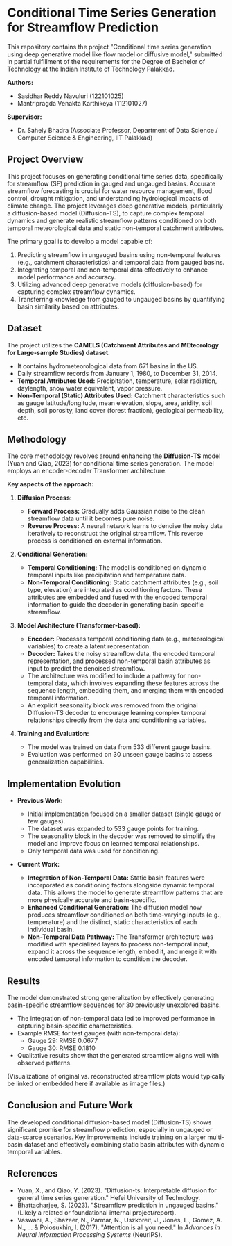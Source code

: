 # Conditional Time Series Generation for Streamflow Prediction

This repository contains the project "Conditional time series generation using deep generative model like flow model or diffusive model," submitted in partial fulfillment of the requirements for the Degree of Bachelor of Technology at the Indian Institute of Technology Palakkad.

**Authors:**
*   Sasidhar Reddy Navuluri (122101025)
*   Mantripragda Venakta Karthikeya (112101027)

**Supervisor:**
*   Dr. Sahely Bhadra (Associate Professor, Department of Data Science / Computer Science & Engineering, IIT Palakkad)

## Project Overview

This project focuses on generating conditional time series data, specifically for streamflow (SF) prediction in gauged and ungauged basins. Accurate streamflow forecasting is crucial for water resource management, flood control, drought mitigation, and understanding hydrological impacts of climate change. The project leverages deep generative models, particularly a diffusion-based model (Diffusion-TS), to capture complex temporal dynamics and generate realistic streamflow patterns conditioned on both temporal meteorological data and static non-temporal catchment attributes.

The primary goal is to develop a model capable of:
1.  Predicting streamflow in ungauged basins using non-temporal features (e.g., catchment characteristics) and temporal data from gauged basins.
2.  Integrating temporal and non-temporal data effectively to enhance model performance and accuracy.
3.  Utilizing advanced deep generative models (diffusion-based) for capturing complex streamflow dynamics.
4.  Transferring knowledge from gauged to ungauged basins by quantifying basin similarity based on attributes.

## Dataset

The project utilizes the **CAMELS (Catchment Attributes and MEteorology for Large-sample Studies) dataset**.
*   It contains hydrometeorological data from 671 basins in the US.
*   Daily streamflow records from January 1, 1980, to December 31, 2014.
*   **Temporal Attributes Used:** Precipitation, temperature, solar radiation, daylength, snow water equivalent, vapor pressure.
*   **Non-Temporal (Static) Attributes Used:** Catchment characteristics such as gauge latitude/longitude, mean elevation, slope, area, aridity, soil depth, soil porosity, land cover (forest fraction), geological permeability, etc.

## Methodology

The core methodology revolves around enhancing the **Diffusion-TS** model (Yuan and Qiao, 2023) for conditional time series generation. The model employs an encoder-decoder Transformer architecture.

**Key aspects of the approach:**

1.  **Diffusion Process:**
    *   **Forward Process:** Gradually adds Gaussian noise to the clean streamflow data until it becomes pure noise.
    *   **Reverse Process:** A neural network learns to denoise the noisy data iteratively to reconstruct the original streamflow. This reverse process is conditioned on external information.

2.  **Conditional Generation:**
    *   **Temporal Conditioning:** The model is conditioned on dynamic temporal inputs like precipitation and temperature data.
    *   **Non-Temporal Conditioning:** Static catchment attributes (e.g., soil type, elevation) are integrated as conditioning factors. These attributes are embedded and fused with the encoded temporal information to guide the decoder in generating basin-specific streamflow.

3.  **Model Architecture (Transformer-based):**
    *   **Encoder:** Processes temporal conditioning data (e.g., meteorological variables) to create a latent representation.
    *   **Decoder:** Takes the noisy streamflow data, the encoded temporal representation, and processed non-temporal basin attributes as input to predict the denoised streamflow.
    *   The architecture was modified to include a pathway for non-temporal data, which involves expanding these features across the sequence length, embedding them, and merging them with encoded temporal information.
    *   An explicit seasonality block was removed from the original Diffusion-TS decoder to encourage learning complex temporal relationships directly from the data and conditioning variables.

4.  **Training and Evaluation:**
    *   The model was trained on data from 533 different gauge basins.
    *   Evaluation was performed on 30 unseen gauge basins to assess generalization capabilities.

## Implementation Evolution

*   **Previous Work:**
    *   Initial implementation focused on a smaller dataset (single gauge or few gauges).
    *   The dataset was expanded to 533 gauge points for training.
    *   The seasonality block in the decoder was removed to simplify the model and improve focus on learned temporal relationships.
    *   Only temporal data was used for conditioning.

*   **Current Work:**
    *   **Integration of Non-Temporal Data:** Static basin features were incorporated as conditioning factors alongside dynamic temporal data. This allows the model to generate streamflow patterns that are more physically accurate and basin-specific.
    *   **Enhanced Conditional Generation:** The diffusion model now produces streamflow conditioned on both time-varying inputs (e.g., temperature) and the distinct, static characteristics of each individual basin.
    *   **Non-Temporal Data Pathway:** The Transformer architecture was modified with specialized layers to process non-temporal input, expand it across the sequence length, embed it, and merge it with encoded temporal information to condition the decoder.

## Results

The model demonstrated strong generalization by effectively generating basin-specific streamflow sequences for 30 previously unexplored basins.
*   The integration of non-temporal data led to improved performance in capturing basin-specific characteristics.
*   Example RMSE for test gauges (with non-temporal data):
    *   Gauge 29: RMSE 0.0677
    *   Gauge 30: RMSE 0.1810
*   Qualitative results show that the generated streamflow aligns well with observed patterns.

(Visualizations of original vs. reconstructed streamflow plots would typically be linked or embedded here if available as image files.)

## Conclusion and Future Work

The developed conditional diffusion-based model (Diffusion-TS) shows significant promise for streamflow prediction, especially in ungauged or data-scarce scenarios. Key improvements include training on a larger multi-basin dataset and effectively combining static basin attributes with dynamic temporal variables.



## References

*   Yuan, X., and Qiao, Y. (2023). "Diffusion-ts: Interpretable diffusion for general time series generation." Hefei University of Technology.
*   Bhattacharjee, S. (2023). "Streamflow prediction in ungauged basins." (Likely a related or foundational internal project/report).
*   Vaswani, A., Shazeer, N., Parmar, N., Uszkoreit, J., Jones, L., Gomez, A. N., ... & Polosukhin, I. (2017). "Attention is all you need." In *Advances in Neural Information Processing Systems* (NeurIPS).
